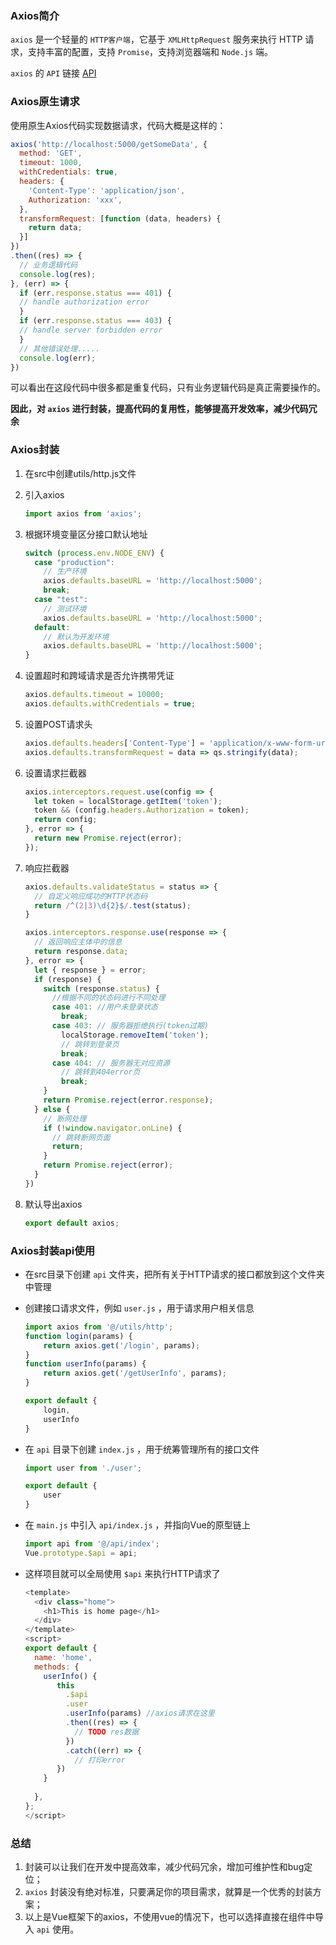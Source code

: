### Axios简介

`axios` 是一个轻量的 `HTTP客户端`，它基于 `XMLHttpRequest` 服务来执行 HTTP 请求，支持丰富的配置，支持 `Promise`，支持浏览器端和 `Node.js` 端。

`axios` 的 `API` 链接 [API](http://www.axios-js.com/zh-cn/docs/)

### Axios原生请求

使用原生Axios代码实现数据请求，代码大概是这样的：

~~~javascript
axios('http://localhost:5000/getSomeData', {
  method: 'GET',
  timeout: 1000,
  withCredentials: true,
  headers: {
    'Content-Type': 'application/json',
    Authorization: 'xxx',
  },
  transformRequest: [function (data, headers) {
    return data;
  }]
})
.then((res) => {
  // 业务逻辑代码
  console.log(res);
}, (err) => {
  if (err.response.status === 401) {
  // handle authorization error
  }
  if (err.response.status === 403) {
  // handle server forbidden error
  }
  // 其他错误处理.....
  console.log(err);
})
~~~

可以看出在这段代码中很多都是重复代码，只有业务逻辑代码是真正需要操作的。

**因此，对 `axios` 进行封装，提高代码的复用性，能够提高开发效率，减少代码冗余**

### Axios封装

1. 在src中创建utils/http.js文件

2. 引入axios

   ~~~javascript
   import axios from 'axios';
   ~~~

3. 根据环境变量区分接口默认地址

   ~~~javascript
   switch (process.env.NODE_ENV) {
     case "production":
       // 生产环境
       axios.defaults.baseURL = 'http://localhost:5000';
       break;
     case "test":
       // 测试环境
       axios.defaults.baseURL = 'http://localhost:5000';
     default:
       // 默认为开发环境
       axios.defaults.baseURL = 'http://localhost:5000';
   }
   ~~~

4. 设置超时和跨域请求是否允许携带凭证

   ~~~javascript
   axios.defaults.timeout = 10000;
   axios.defaults.withCredentials = true;
   ~~~

5. 设置POST请求头

   ~~~javascript
   axios.defaults.headers['Content-Type'] = 'application/x-www-form-urlencoded';
   axios.defaults.transformRequest = data => qs.stringify(data);
   ~~~

6. 设置请求拦截器

   ~~~javascript
   axios.interceptors.request.use(config => {
     let token = localStorage.getItem('token');
     token && (config.headers.Authorization = token);
     return config;
   }, error => {
     return new Promise.reject(error);
   });
   ~~~

7. 响应拦截器

   ~~~javascript
   axios.defaults.validateStatus = status => {
     // 自定义响应成功的HTTP状态码
     return /^(2|3)\d{2}$/.test(status);
   }
   
   axios.interceptors.response.use(response => {
     // 返回响应主体中的信息
     return response.data;
   }, error => {
     let { response } = error;
     if (response) {
       switch (response.status) {
         //根据不同的状态码进行不同处理
         case 401: //用户未登录状态
           break;
         case 403: // 服务器拒绝执行(token过期)
           localStorage.removeItem('token');
           // 跳转到登录页
           break;
         case 404: // 服务器无对应资源
           // 跳转到404error页
           break;
       }
       return Promise.reject(error.response);
     } else {
       // 断网处理
       if (!window.navigator.onLine) {
         // 跳转断网页面
         return;
       }
       return Promise.reject(error);
     }
   })
   ~~~

8. 默认导出axios

   ~~~javascript
   export default axios;
   ~~~

### Axios封装api使用

- 在src目录下创建 `api` 文件夹，把所有关于HTTP请求的接口都放到这个文件夹中管理

- 创建接口请求文件，例如 `user.js` ，用于请求用户相关信息

  ~~~javascript
  import axios from '@/utils/http';
  function login(params) {
      return axios.get('/login', params);
  }
  function userInfo(params) {
      return axios.get('/getUserInfo', params);
  }
  
  export default {
      login,
      userInfo
  }
  ~~~

- 在 `api` 目录下创建 `index.js` ，用于统筹管理所有的接口文件

  ~~~javascript
  import user from './user';
  
  export default {
      user
  }
  ~~~

- 在 `main.js` 中引入 `api/index.js` ，并指向Vue的原型链上

  ~~~javascript
  import api from '@/api/index';
  Vue.prototype.$api = api;
  ~~~

- 这样项目就可以全局使用 `$api` 来执行HTTP请求了

  ~~~javascript
  <template>
    <div class="home">
      <h1>This is home page</h1>
    </div>
  </template>
  <script>
  export default {
    name: 'home',
    methods: {
      userInfo() {
         this
           .$api
           .user
           .userInfo(params) //axios请求在这里
           .then((res) => {
             // TODO res数据
           })
           .catch((err) => {
             // 打印error
         })    
      } 
        
    },
  };
  </script>
  ~~~

### 总结

1. 封装可以让我们在开发中提高效率，减少代码冗余，增加可维护性和bug定位；
2. `axios` 封装没有绝对标准，只要满足你的项目需求，就算是一个优秀的封装方案；
3. 以上是Vue框架下的axios，不使用vue的情况下，也可以选择直接在组件中导入 `api` 使用。